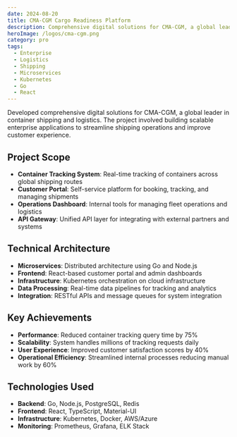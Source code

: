 ```yaml
---
date: 2024-08-20
title: CMA-CGM Cargo Readiness Platform
description: Comprehensive digital solutions for CMA-CGM, a global leader in container shipping and logistics. The project involved building scalable enterprise applications to streamline shipping operations and improve customer experience.
heroImage: /logos/cma-cgm.png
category: pro
tags:
  - Enterprise
  - Logistics
  - Shipping
  - Microservices
  - Kubernetes
  - Go
  - React
---
```


Developed comprehensive digital solutions for CMA-CGM, a global leader in container shipping and logistics. The project involved building scalable enterprise applications to streamline shipping operations and improve customer experience.

## Project Scope

- **Container Tracking System**: Real-time tracking of containers across global shipping routes
- **Customer Portal**: Self-service platform for booking, tracking, and managing shipments
- **Operations Dashboard**: Internal tools for managing fleet operations and logistics
- **API Gateway**: Unified API layer for integrating with external partners and systems

## Technical Architecture

- **Microservices**: Distributed architecture using Go and Node.js
- **Frontend**: React-based customer portal and admin dashboards
- **Infrastructure**: Kubernetes orchestration on cloud infrastructure
- **Data Processing**: Real-time data pipelines for tracking and analytics
- **Integration**: RESTful APIs and message queues for system integration

## Key Achievements

- **Performance**: Reduced container tracking query time by 75%
- **Scalability**: System handles millions of tracking requests daily
- **User Experience**: Improved customer satisfaction scores by 40%
- **Operational Efficiency**: Streamlined internal processes reducing manual work by 60%

## Technologies Used

- **Backend**: Go, Node.js, PostgreSQL, Redis
- **Frontend**: React, TypeScript, Material-UI
- **Infrastructure**: Kubernetes, Docker, AWS/Azure
- **Monitoring**: Prometheus, Grafana, ELK Stack
